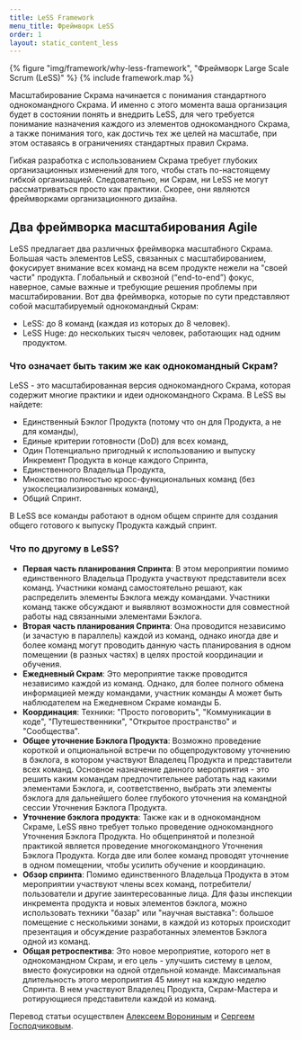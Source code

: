 ```yaml
---
title: LeSS Framework
menu_title: Фреймворк LeSS
order: 1
layout: static_content_less
---
```


<div>
  {% figure "img/framework/why-less-framework", "Фреймворк Large Scale Scrum (LeSS)" %}
  {% include framework.map %}
</div>

Масштабирование Скрама начинается с понимания стандартного однокомандного Скрама. И именно с этого момента ваша организация будет в состоянии понять и внедрить LeSS, для чего требуется понимание назначения каждого из элементов однокомандного Скрама, а также понимания того, как достичь тех же целей на масштабе, при этом оставаясь в ограничениях стандартных правил Скрама.

Гибкая разработка с использованием Скрама требует глубоких организационных изменений для того, чтобы стать по-настоящему гибкой организацией. Следовательно, ни Скрам, ни LeSS не могут рассматриваться просто как практики.  Скорее, они являются фреймворками организационного дизайна.


## Два фреймворка масштабирования Agile

LeSS предлагает два различных фреймворка масштабного Скрама. Большая часть элементов LeSS, связанных с масштабированием, фокусирует внимание всех команд на всем продукте нежели на "своей части" продукта. Глобальный и сквозной (“end-to-end”) фокус, наверное, самые важные и требующие решения проблемы при масштабировании.  Вот два фреймворка, которые по сути представляют собой масштабируемый однокомандный Скрам:

* LeSS: до 8 команд (каждая из которых до 8 человек).
* LeSS Huge: до нескольких тысяч человек, работающих над одним продуктом.

### Что означает быть таким же как однокомандный Скрам? 

LeSS - это масштабированная версия однокомандного Скрама, которая содержит многие практики и идеи однокомандного Скрама. В LeSS вы найдете:

* Единственный Бэклог Продукта (потому что он для Продукта, а не для команды),
* Единые критерии готовности (DoD) для всех команд,
* Один Потенциально пригодный к использованию и выпуску Инкремент Продукта в конце каждого Спринта,
* Единственного Владельца Продукта,
* Множество полностью кросс-функциональных команд (без узкоспециализированных команд),
* Общий Спринт.

В LeSS все команды работают в одном общем спринте для создания общего готового к выпуску Продукта каждый спринт.

### Что по другому в LeSS?

* **Первая часть планирования Спринта**: В этом мероприятии помимо единственного Владельца Продукта участвуют представители всех команд. Участники команд самостоятельно решают, как распределить элементы Бэклога между командами. Участники команд также обсуждают и выявляют возможности для совместной работы над связанными  элементами Бэклога.
* **Вторая часть планирования Спринта**: Она проводится независимо (и зачастую в параллель) каждой из команд, однако иногда две и более команд могут проводить данную часть планирования в одном помещении (в разных частях) в целях простой координации и обучения. 
* **Ежедневный Скрам**: Это мероприятие также проводится независимо каждой из команд. Однако, для более полного обмена информацией между командами, участник команды А может быть наблюдателем на Ежедневном Скраме команды Б.
* **Координация**: Техники: "Просто поговорить", "Коммуникации в коде", "Путешественники", "Открытое пространство" и "Сообщества".
* **Общее уточнение Бэклога Продукта**: Возможно проведение короткой и опциональной встречи по общепродуктовому уточнению в бэклога, в котором участвуют Владелец Продукта и представители всех команд. Основное назначение данного мероприятия - это решить каким командам предпочтительнее работать над какими элементами Бэклога, и, соответственно, выбрать эти элементы бэклога для дальнейшего более глубокого уточнения на командной сессии Уточнения Бэклога Продукта.
* **Уточнение бэклога продукта**: Также как и в однокомандном Скраме, LeSS явно требует только проведение однокомандного Уточнения Бэклога Продукта. Но общепринятой и полезной практикой является проведение многокомандного Уточнения Бэклога Продукта. Когда две или более команд проводят уточнение в одном помещении, чтобы усилить обучение и координацию. 
* **Обзор спринта**: Помимо единственного Владельца Продукта в этом мероприятии участвуют члены всех команд, потребители/пользователи и другие заинтересованные лица. Для фазы инспекции инкремента продукта и новых элементов бэклога, можно использовать техники "базар" или "научная выставка": большое помещение с несколькими зонами, в каждой из которых происходит презентация и обсуждение разработанных элементов Бэклога одной из команд.
* **Общая ретроспектива**: Это новое мероприятие, которого нет в однокомандном Скрам, и его цель - улучшить систему в целом, вместо фокусировки на одной отдельной команде. Максимальная длительность этого мероприятия 45 минут на каждую неделю Спринта. В нем участвуют Владелец Продукта, Скрам-Мастера и ротирующиеся представители каждой из команд.

Перевод статьи осуществлен [Алексеем Ворониным](https://facebook.com/agileinjection) и [Сергеем Господчиковым](https://less.works/ru/profiles/sergey-gospodchikov).
